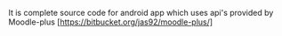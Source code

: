 It is complete source code for android app which uses api's provided by Moodle-plus [https://bitbucket.org/jas92/moodle-plus/]
